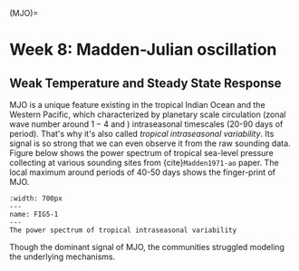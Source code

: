 (MJO)=
# Week 8: Madden-Julian oscillation
## Weak Temperature and Steady State Response 


MJO is a unique feature existing in the tropical Indian Ocean and the Western Pacific, which characterized by planetary scale circulation (zonal wave number around $1-4$ and ) intraseasonal timescales (20-90 days of period). That's why it's also called _tropical intraseasonal variability_. Its signal is so strong that we can even observe it from the raw sounding data. Figure below shows the power spectrum of tropical sea-level pressure collecting at various sounding sites from {cite}`Madden1971-ao` paper. The local maximum around periods of 40-50 days shows the finger-print of MJO. 


```{figure} ../tropical-dynamics-figures/MJO_power_spectrum.png
:width: 700px
---
name: FIG5-1
---
The power spectrum of tropical intraseasonal variability
```

Though the dominant signal of MJO, the communities struggled modeling the underlying mechanisms. 


```{bibliography}
```

